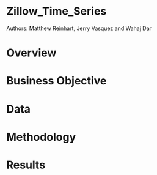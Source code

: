 # Zillow_Time_Series
Authors: Matthew Reinhart, Jerry Vasquez and Wahaj Dar

# Overview


# Business Objective


# Data


# Methodology


# Results



